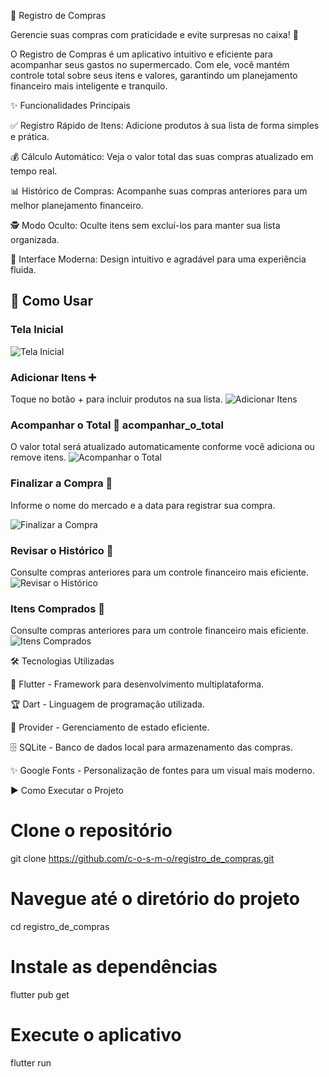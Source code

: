 📌 Registro de Compras

Gerencie suas compras com praticidade e evite surpresas no caixa! 🚀

O Registro de Compras é um aplicativo intuitivo e eficiente para acompanhar seus gastos no supermercado. Com ele, você mantém controle total sobre seus itens e valores, garantindo um planejamento financeiro mais inteligente e tranquilo.

✨ Funcionalidades Principais

✅ Registro Rápido de Itens: Adicione produtos à sua lista de forma simples e prática.

💰 Cálculo Automático: Veja o valor total das suas compras atualizado em tempo real.

📊 Histórico de Compras: Acompanhe suas compras anteriores para um melhor planejamento financeiro.

🕵️ Modo Oculto: Oculte itens sem excluí-los para manter sua lista organizada.

🎨 Interface Moderna: Design intuitivo e agradável para uma experiência fluida.

## 📱 Como Usar

### Tela Inicial
![Tela Inicial](screenshots/tela_inicial.png)  

### Adicionar Itens ➕

Toque no botão + para incluir produtos na sua lista.
![Adicionar Itens](screenshots/adicionar_itens.png)  

### Acompanhar o Total 👀 acompanhar_o_total

O valor total será atualizado automaticamente conforme você adiciona ou remove itens.
![Acompanhar o Total](screenshots/acompanhar_o_total.png)  

### Finalizar a Compra 🛒

Informe o nome do mercado e a data para registrar sua compra.

![Finalizar a Compra ](screenshots/finalizar_compra.png)  

### Revisar o Histórico 📂

Consulte compras anteriores para um controle financeiro mais eficiente.
![Revisar o Histórico](screenshots/lista_de_compras_realizadas.png)  

### Itens Comprados 📂

Consulte compras anteriores para um controle financeiro mais eficiente.
![Itens Comprados](screenshots/itens-comprados.png)  


🛠️ Tecnologias Utilizadas

🚀 Flutter - Framework para desenvolvimento multiplataforma.

🏆 Dart - Linguagem de programação utilizada.

🔄 Provider - Gerenciamento de estado eficiente.

🗄️ SQLite - Banco de dados local para armazenamento das compras.

✨ Google Fonts - Personalização de fontes para um visual mais moderno.

▶️ Como Executar o Projeto

# Clone o repositório
git clone https://github.com/c-o-s-m-o/registro_de_compras.git

# Navegue até o diretório do projeto
cd registro_de_compras

# Instale as dependências
flutter pub get

# Execute o aplicativo
flutter run

